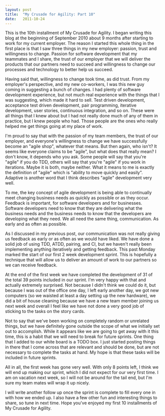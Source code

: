 ```yaml
---
layout: post
title:  "My Crusade for Agility: Part 10"
date:   2011-10-24
---
```


This is the 10th installment of My Crusade for Agility. I began writing this blog
at the beginning of September 2010 about 9 months after starting to work for my
current employer. The reason I started this whole thing in the first place is
that I saw three things in my new employer: passion, trust and willingness to
change. Passion for software development that my teammates and I share, the trust
of our employer that we will deliver the products that our partners need to succeed
and willingness to change our processes and technology to better help us succeed.

Having said that, willingness to change took time, as did trust. From my
employer's perspective, and my new co-workers, I was this new guy coming in
suggesting a bunch of changes. I had plenty of software development experience,
but not much real experience with the things that I was suggesting, which made it
hard to sell. Test driven development, acceptance test driven development, pair
programming, iterative development, user stories, continuous integration, and so
on. These were all things that I knew about but I had not really done much of any
of them in practice, but I knew people who had. Those people are the ones who
really helped me get things going at my place of work.

I'm proud to say that with the passion of my team members, the trust of our
employer, and everyone's willingness to change we have successfully become an
"agile shop", whatever that means. But then again, who isn't? It seems like
everyone claims to be "agile", but what does that really mean? I don't know, it
depends who you ask. Some people will say that you're "agile" if you do TDD,
others will say that you're "agile" if you work in iterations. Maybe it is both,
maybe neither. What it means to me is exactly the definition of "agile" which is
"ability to move quickly and easily". Adaptive is another word that I think
describes "agile" development very well.

To me, the key concept of agile development is being able to continually meet
changing business needs as quickly as possible or as they occur. Feedback is
important, for software developers and for businesses. Software developers need
to know that they are delivering what the business needs and the business needs
to know that the developers are developing what they need. We all need the same
thing, communication. As early and as often as possible.

As I discussed in my previous post, our communication was not really giving us
feedback as early or as often as we would have liked. We have done a solid job
of using TDD, ATDD, pairing, and CI, but we haven't really been implementing
anything iteratively and getting feedback. This past Monday marked the start of
our first 2 week development sprint. This is hopefully a technique that will
allow us to deliver an amount of work to our partners so we can receive feedback.

At the end of the first week we have completed the development of 31 of the total
39 points included in our sprint. I'm very happy with that and actually extremely
surprised. Not because I didn't think we could do it, but because I was out of
the office one day, I left early another day, we got new computers (so we waisted
at least a day setting up the new hardware), we did a bit of house cleaning
because we have a new team member joining us next week and overall I feel like we
have not done a very good job of sticking to the tasks on the story cards.

Not to say that we've been working on completely random or unrelated things, but
we have definitely gone outside the scope of what we initially set out to
accomplish. While it appears like we are going to get away with it this time,
this is a habit that we will need to break for future sprints. One thing that I
added to our white board is a TODO box. I just started posting things in there
that I come across that are relevant and should be done, but are not necessary to
complete the tasks at hand. My hope is that these tasks will be included in
future sprints.


All in all, the first week has gone very well. With only 8 points left, I think
we will end up making our sprint, which I did not expect for our very first time.
I am on vacation next week, so I will not be around for the tail end, but I'm
sure my team mates will wrap it up nicely.

I will write another follow up once the sprint is complete to fill every one in
with how we ended up.  I also have a few other fun and interesting things to
share, so tune in next time. Hope you've enjoyed my first 10 installments of My
Crusade for Agility.






